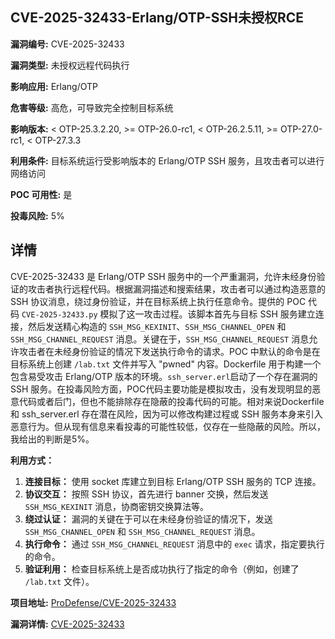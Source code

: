 ## CVE-2025-32433-Erlang/OTP-SSH未授权RCE

**漏洞编号:** CVE-2025-32433

**漏洞类型:** 未授权远程代码执行

**影响应用:** Erlang/OTP

**危害等级:** 高危，可导致完全控制目标系统

**影响版本:** < OTP-25.3.2.20, >= OTP-26.0-rc1, < OTP-26.2.5.11, >= OTP-27.0-rc1, < OTP-27.3.3

**利用条件:** 目标系统运行受影响版本的 Erlang/OTP SSH 服务，且攻击者可以进行网络访问

**POC 可用性:** 是

**投毒风险:** 5%

## 详情

CVE-2025-32433 是 Erlang/OTP SSH 服务中的一个严重漏洞，允许未经身份验证的攻击者执行远程代码。根据漏洞描述和搜索结果，攻击者可以通过构造恶意的 SSH 协议消息，绕过身份验证，并在目标系统上执行任意命令。提供的 POC 代码 `CVE-2025-32433.py` 模拟了这一攻击过程。该脚本首先与目标 SSH 服务建立连接，然后发送精心构造的 `SSH_MSG_KEXINIT`、`SSH_MSG_CHANNEL_OPEN` 和 `SSH_MSG_CHANNEL_REQUEST` 消息。关键在于，`SSH_MSG_CHANNEL_REQUEST` 消息允许攻击者在未经身份验证的情况下发送执行命令的请求。POC 中默认的命令是在目标系统上创建 `/lab.txt` 文件并写入 "pwned" 内容。Dockerfile 用于构建一个包含易受攻击 Erlang/OTP 版本的环境。`ssh_server.erl`启动了一个存在漏洞的 SSH 服务。在投毒风险方面，POC代码主要功能是模拟攻击，没有发现明显的恶意代码或者后门，但也不能排除存在隐蔽的投毒代码的可能。相对来说Dockerfile 和 ssh_server.erl 存在潜在风险，因为可以修改构建过程或 SSH 服务本身来引入恶意行为。但从现有信息来看投毒的可能性较低，仅存在一些隐蔽的风险。所以，我给出的判断是5%。

**利用方式：**

1.  **连接目标：** 使用 socket 库建立到目标 Erlang/OTP SSH 服务的 TCP 连接。
2.  **协议交互：** 按照 SSH 协议，首先进行 banner 交换，然后发送 `SSH_MSG_KEXINIT` 消息，协商密钥交换算法等。
3.  **绕过认证：** 漏洞的关键在于可以在未经身份验证的情况下，发送 `SSH_MSG_CHANNEL_OPEN` 和 `SSH_MSG_CHANNEL_REQUEST` 消息。
4.  **执行命令：** 通过 `SSH_MSG_CHANNEL_REQUEST` 消息中的 `exec` 请求，指定要执行的命令。
5.  **验证利用：** 检查目标系统上是否成功执行了指定的命令（例如，创建了 `/lab.txt` 文件）。

**项目地址:** [ProDefense/CVE-2025-32433](https://github.com/ProDefense/CVE-2025-32433)

**漏洞详情:** [CVE-2025-32433](https://nvd.nist.gov/vuln/detail/CVE-2025-32433)